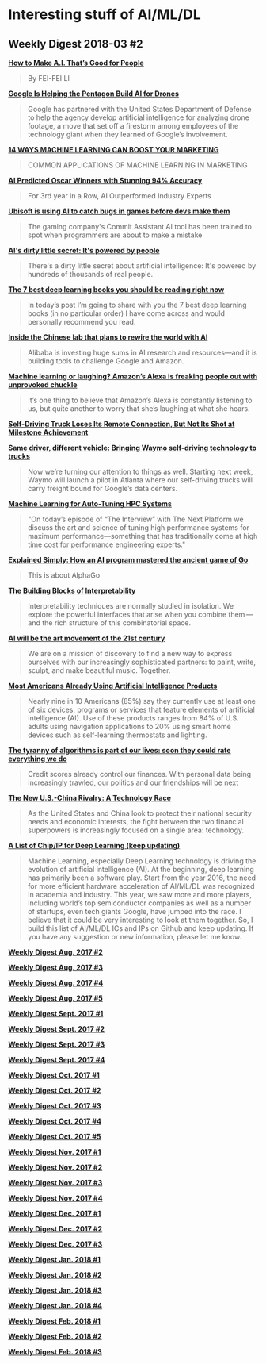 # Interesting stuff of AI/ML/DL

## Weekly Digest 2018-03 \#2

**[How to Make A.I. That’s Good for People](https://www.nytimes.com/2018/03/07/opinion/artificial-intelligence-human.html)**
> By FEI-FEI LI

**[Google Is Helping the Pentagon Build AI for Drones](https://gizmodo.com/google-is-helping-the-pentagon-build-ai-for-drones-1823464533)**
> Google has partnered with the United States Department of Defense to help the agency develop artificial intelligence for analyzing drone footage, a move that set off a firestorm among employees of the technology giant when they learned of Google’s involvement.

**[14 WAYS MACHINE LEARNING CAN BOOST YOUR MARKETING](https://www.topbots.com/14-ways-machine-learning-can-boost-marketing/)**
> COMMON APPLICATIONS OF MACHINE LEARNING IN MARKETING

**[AI Predicted Oscar Winners with Stunning 94% Accuracy](https://unanimous.ai/ai-wins-oscars/)**
> For 3rd year in a Row, AI Outperformed Industry Experts

**[Ubisoft is using AI to catch bugs in games before devs make them](http://www.wired.co.uk/article/ubisoft-commit-assist-ai)**
> The gaming company's Commit Assistant AI tool has been trained to spot when programmers are about to make a mistake

**[AI's dirty little secret: It's powered by people](https://phys.org/news/2018-03-ai-dirty-secret-powered-people.html)**
> There's a dirty little secret about artificial intelligence: It's powered by hundreds of thousands of real people.

**[The 7 best deep learning books you should be reading right now](https://www.pyimagesearch.com/2018/03/05/7-best-deep-learning-books-reading-right-now)**
> In today’s post I’m going to share with you the 7 best deep learning books (in no particular order) I have come across and would personally recommend you read.

**[Inside the Chinese lab that plans to rewire the world with AI](https://www.technologyreview.com/s/610219/inside-the-chinese-lab-that-plans-to-rewire-the-world-with-ai/)**
> Alibaba is investing huge sums in AI research and resources—and it is building tools to challenge Google and Amazon.

**[Machine learning or laughing? Amazon’s Alexa is freaking people out with unprovoked chuckle](https://www.geekwire.com/2018/machine-learning-laughing-amazons-alexa-freaking-people-unprovoked-chuckle/)**
> It’s one thing to believe that Amazon’s Alexa is constantly listening to us, but quite another to worry that she’s laughing at what she hears.

**[Self-Driving Truck Loses Its Remote Connection, But Not Its Shot at Milestone Achievement](https://blog.caranddriver.com/self-driving-truck-loses-its-remote-connection-but-not-its-shot-at-milestone-achievement/)**

**[Same driver, different vehicle: Bringing Waymo self-driving technology to trucks](https://medium.com/waymo/same-driver-different-vehicle-bringing-waymo-self-driving-technology-to-trucks-e55824b55b8f)**
> Now we’re turning our attention to things as well. Starting next week, Waymo will launch a pilot in Atlanta where our self-driving trucks will carry freight bound for Google’s data centers.

**[Machine Learning for Auto-Tuning HPC Systems](https://www.nextplatform.com/2018/03/06/machine-learning-auto-tuning-hpc-systems/)**
> "On today’s episode of “The Interview” with The Next Platform we discuss the art and science of tuning high performance systems for maximum performance—something that has traditionally come at high time cost for performance engineering experts."

**[Explained Simply: How an AI program mastered the ancient game of Go](https://medium.com/@mngrwl/explained-simply-how-an-ai-program-mastered-the-ancient-game-of-go-62b8940a9080)**
> This is about AlphaGo

**[The Building Blocks of Interpretability](https://distill.pub/2018/building-blocks/)**
> Interpretability techniques are normally studied in isolation. We explore the powerful interfaces that arise when you combine them — and the rich structure of this combinatorial space.

**[AI will be the art movement of the 21st century](https://qz.com/1023493/ai-will-be-the-art-movement-of-the-21st-century/)**
> We are on a mission of discovery to find a new way to express ourselves with our increasingly sophisticated partners: to paint, write, sculpt, and make beautiful music.
> Together.

**[Most Americans Already Using Artificial Intelligence Products](http://news.gallup.com/poll/228497/americans-already-using-artificial-intelligence-products.aspx)**
> Nearly nine in 10 Americans (85%) say they currently use at least one of six devices, programs or services that feature elements of artificial intelligence (AI). Use of these products ranges from 84% of U.S. adults using navigation applications to 20% using smart home devices such as self-learning thermostats and lighting.

**[The tyranny of algorithms is part of our lives: soon they could rate everything we do](https://www.theguardian.com/commentisfree/2018/mar/05/algorithms-rate-credit-scores-finances-data)**
> Credit scores already control our finances. With personal data being increasingly trawled, our politics and our friendships will be next

**[The New U.S.-China Rivalry: A Technology Race](https://www.nytimes.com/2018/03/06/business/us-china-trade-technology-deals.html)**
> As the United States and China look to protect their national security needs and economic interests, the fight between the two financial superpowers is increasingly focused on a single area: technology.

**[A List of Chip/IP for Deep Learning (keep updating)](https://basicmi.github.io/Deep-Learning-Processor-List/)**
> Machine Learning, especially Deep Learning technology is driving the evolution of artificial intelligence (AI). At the beginning, deep learning has primarily been a software play. Start from the year 2016, the need for more efficient hardware acceleration of AI/ML/DL was recognized in academia and industry. This year, we saw more and more players, including world’s top semiconductor companies as well as a number of startups, even tech giants Google, have jumped into the race. I believe that it could be very interesting to look at them together. So, I build this list of AI/ML/DL ICs and IPs on Github and keep updating. If you have any suggestion or new information, please let me know.

**[Weekly Digest Aug. 2017 \#2](https://github.com/basicmi/Machine-Learning-Articles/blob/master/WeeklyDigest2017-08_2.md)**

**[Weekly Digest Aug. 2017 \#3](https://github.com/basicmi/Machine-Learning-Articles/blob/master/WeeklyDigest2017-08_3.md)**

**[Weekly Digest Aug. 2017 \#4](https://github.com/basicmi/Machine-Learning-Articles/blob/master/WeeklyDigest2017-08_4.md)**

**[Weekly Digest Aug. 2017 \#5](https://github.com/basicmi/Machine-Learning-Articles/blob/master/WeeklyDigest2017-08_5.md)**

**[Weekly Digest Sept. 2017 \#1](https://github.com/basicmi/Machine-Learning-Articles/blob/master/WeeklyDigest2017-09_1.md)**

**[Weekly Digest Sept. 2017 \#2](https://github.com/basicmi/Machine-Learning-Articles/blob/master/WeeklyDigest2017-09_2.md)**

**[Weekly Digest Sept. 2017 \#3](https://github.com/basicmi/Machine-Learning-Articles/blob/master/WeeklyDigest2017-09_3.md)**

**[Weekly Digest Sept. 2017 \#4](https://github.com/basicmi/Machine-Learning-Articles/blob/master/WeeklyDigest2017-09_4.md)**

**[Weekly Digest Oct. 2017 \#1](https://github.com/basicmi/Machine-Learning-Articles/blob/master/WeeklyDigest2017-10_1.md)**

**[Weekly Digest Oct. 2017 \#2](https://github.com/basicmi/Machine-Learning-Articles/blob/master/WeeklyDigest2017-10_2.md)**

**[Weekly Digest Oct. 2017 \#3](https://github.com/basicmi/Machine-Learning-Articles/blob/master/WeeklyDigest2017-10_3.md)**

**[Weekly Digest Oct. 2017 \#4](https://github.com/basicmi/Machine-Learning-Articles/blob/master/WeeklyDigest2017-10_4.md)**

**[Weekly Digest Oct. 2017 \#5](https://github.com/basicmi/Machine-Learning-Articles/blob/master/WeeklyDigest2017-10_5.md)**

**[Weekly Digest Nov. 2017 \#1](https://github.com/basicmi/Machine-Learning-Articles/blob/master/WeeklyDigest2017-11_1.md)**

**[Weekly Digest Nov. 2017 \#2](https://github.com/basicmi/Machine-Learning-Articles/blob/master/WeeklyDigest2017-11_2.md)**

**[Weekly Digest Nov. 2017 \#3](https://github.com/basicmi/Machine-Learning-Articles/blob/master/WeeklyDigest2017-11_3.md)**

**[Weekly Digest Nov. 2017 \#4](https://github.com/basicmi/Machine-Learning-Articles/blob/master/WeeklyDigest2017-11_4.md)**

**[Weekly Digest Dec. 2017 \#1](https://github.com/basicmi/Machine-Learning-Articles/blob/master/WeeklyDigest2017-12_1.md)**

**[Weekly Digest Dec. 2017 \#2](https://github.com/basicmi/Machine-Learning-Articles/blob/master/WeeklyDigest2017-12_2.md)**

**[Weekly Digest Dec. 2017 \#3](https://github.com/basicmi/Machine-Learning-Articles/blob/master/WeeklyDigest2017-12_3.md)**

**[Weekly Digest Jan. 2018 \#1](https://github.com/basicmi/Machine-Learning-Articles/blob/master/WeeklyDigest2018-01_1.md)**

**[Weekly Digest Jan. 2018 \#2](https://github.com/basicmi/Machine-Learning-Articles/blob/master/WeeklyDigest2018-01_2.md)**

**[Weekly Digest Jan. 2018 \#3](https://github.com/basicmi/Machine-Learning-Articles/blob/master/WeeklyDigest2018-01_3.md)**

**[Weekly Digest Jan. 2018 \#4](https://github.com/basicmi/Machine-Learning-Articles/blob/master/WeeklyDigest2018-01_4.md)**

**[Weekly Digest Feb. 2018 \#1](https://github.com/basicmi/Machine-Learning-Articles/blob/master/WeeklyDigest2018-02_1.md)**

**[Weekly Digest Feb. 2018 \#2](https://github.com/basicmi/Machine-Learning-Articles/blob/master/WeeklyDigest2018-02_2.md)**

**[Weekly Digest Feb. 2018 \#3](https://github.com/basicmi/Machine-Learning-Articles/blob/master/WeeklyDigest2018-02_3.md)**
